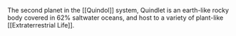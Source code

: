 The second planet in the [[Quindol]] system, Quindlet is an earth-like rocky body covered in 62% saltwater oceans, and host to a variety of plant-like [[Extraterrestrial Life]].